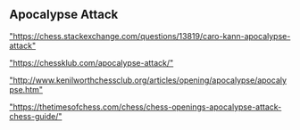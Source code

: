 <h2>Apocalypse Attack</h2>
<p><a href="https://chess.stackexchange.com/questions/13819/caro-kann-apocalypse-attack">"https://chess.stackexchange.com/questions/13819/caro-kann-apocalypse-attack"</a></p>

<p><a href="https://chessklub.com/apocalypse-attack/">"https://chessklub.com/apocalypse-attack/"</a></p>

<p><a href="http://www.kenilworthchessclub.org/articles/opening/apocalypse/apocalypse.htm">"http://www.kenilworthchessclub.org/articles/opening/apocalypse/apocalypse.htm"</a></p>

<p><a href="https://thetimesofchess.com/chess/chess-openings-apocalypse-attack-chess-guide/">"https://thetimesofchess.com/chess/chess-openings-apocalypse-attack-chess-guide/"</a></p>

